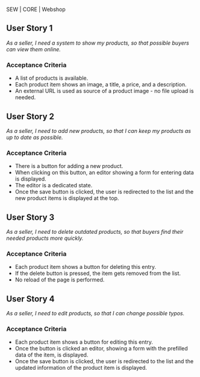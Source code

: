 SEW | CORE | Webshop

## User Story 1
*As a seller, I need a system to show my products, so that possible buyers can view them online.*

### Acceptance Criteria
- A list of products is available.
- Each product item shows an image, a title, a price, and a description.
- An external URL is used as source of a product image - no file upload is needed.


## User Story 2
*As a seller, I need to add new products, so that I can keep my products as up to date as possible.*

### Acceptance Criteria
- There is a button for adding a new product.
- When clicking on this button, an editor showing a form for entering data is displayed.
- The editor is a dedicated state.
- Once the save button is clicked, the user is redirected to the list and the new product items is displayed at the top.


## User Story 3
*As a seller, I need to delete outdated products, so that buyers find their needed products more quickly.*

### Acceptance Criteria
- Each product item shows a button for deleting this entry.
- If the delete button is pressed, the item gets removed from the list.
- No reload of the page is performed.

## User Story 4
*As a seller, I need to edit products, so that I can change possible typos.*

### Acceptance Criteria
- Each product item shows a button for editing this entry.
- Once the button is clicked an editor, showing a form with the prefilled data of the item, is displayed.
- Once the save button is clicked, the user is redirected to the list and the updated information of the product item is displayed.

